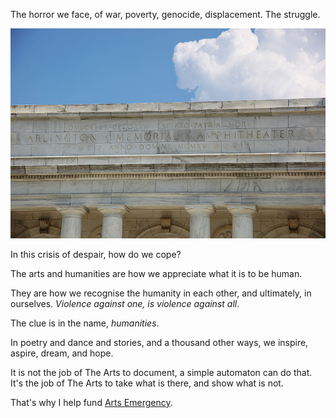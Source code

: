 [brutal]: #title "Why I donate to Arts Emergency"
[brutal]: #author "David Jones"
[brutal]: #date "2017-05-11"

The horror we face, of war, poverty, genocide, displacement.
The struggle.

![Dulce et decorum est](../image/Memorial_Amphitheater_-_rear_pediment_-_Arlington_National_Cemetery_-_2011.JPG
"Inscription reads Dulce et decorum est on Arlington Memorial Ampitheater")

In this crisis of despair, how do we cope?

The arts and humanities are how we appreciate what it is to be human.

They are how we recognise the humanity in each other,
and ultimately, in ourselves.
_Violence against one, is violence against all_.

The clue is in the name, _humanities_.

In poetry and dance and stories, and a thousand other ways,
we inspire, aspire, dream, and hope.

It is not the job of The Arts to document,
a simple automaton can do that.
It's the job of The Arts to take what is there, and show what is not.

That's why I help fund [Arts Emergency](http://www.arts-emergency.org/).

